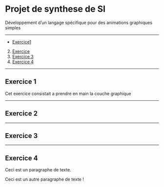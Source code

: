 # Projet de synthese de SI
Développement d’un langage spécifique pour des animations graphiques simples 
*******************
* [Exercice1](#exercice-1)
2. [Exercice](#exercice-2)
3. [Exercice 3](#exercice-3)
4. [Exercice 4](#exercice-4)
*******************
## Exercice 1
Cet exercice consistait a prendre en main la couche graphique
*******************
## Exercice 2
*******************
## Exercice 3
*******************
## Exercice 4


<p>Ceci est un paragraphe de texte.</p>

<p>Ceci est un autre paragraphe de texte !</p>
